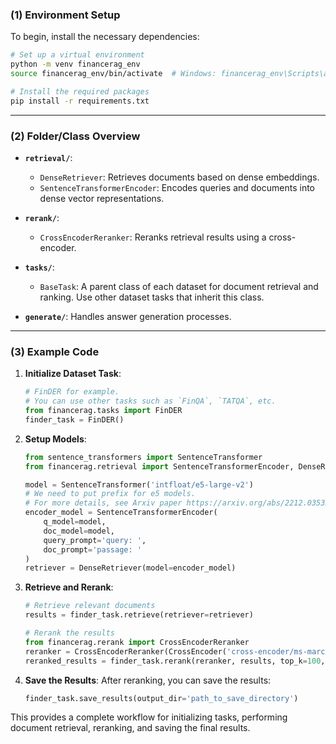 ### (1) Environment Setup
To begin, install the necessary dependencies:

```bash
# Set up a virtual environment
python -m venv financerag_env
source financerag_env/bin/activate  # Windows: financerag_env\Scripts\activate

# Install the required packages
pip install -r requirements.txt
```

---

### (2) Folder/Class Overview

- **`retrieval/`**:
  - `DenseRetriever`: Retrieves documents based on dense embeddings.
  - `SentenceTransformerEncoder`: Encodes queries and documents into dense vector representations.

- **`rerank/`**:
  - `CrossEncoderReranker`: Reranks retrieval results using a cross-encoder.

- **`tasks/`**:
  - `BaseTask`: A parent class of each dataset for document retrieval and ranking. Use other dataset tasks that inherit this class.

- **`generate/`**: Handles answer generation processes.

---

### (3) Example Code

1. **Initialize Dataset Task**:
   ```python
   # FinDER for example.
   # You can use other tasks such as `FinQA`, `TATQA`, etc.
   from financerag.tasks import FinDER
   finder_task = FinDER()
   ```

2. **Setup Models**:
   ```python
   from sentence_transformers import SentenceTransformer
   from financerag.retrieval import SentenceTransformerEncoder, DenseRetriever

   model = SentenceTransformer('intfloat/e5-large-v2')
   # We need to put prefix for e5 models.
   # For more details, see Arxiv paper https://arxiv.org/abs/2212.03533
   encoder_model = SentenceTransformerEncoder(
       q_model=model,
       doc_model=model,
       query_prompt='query: ',
       doc_prompt='passage: '
   )
   retriever = DenseRetriever(model=encoder_model)
   ```

3. **Retrieve and Rerank**:
   ```python
   # Retrieve relevant documents
   results = finder_task.retrieve(retriever=retriever)
   
   # Rerank the results
   from financerag.rerank import CrossEncoderReranker
   reranker = CrossEncoderReranker(CrossEncoder('cross-encoder/ms-marco-MiniLM-L-12-v2'))
   reranked_results = finder_task.rerank(reranker, results, top_k=100, batch_size=32)
   ```

4. **Save the Results**:
   After reranking, you can save the results:
   ```python
   finder_task.save_results(output_dir='path_to_save_directory')
   ```

This provides a complete workflow for initializing tasks, performing document retrieval, reranking, and saving the final results.